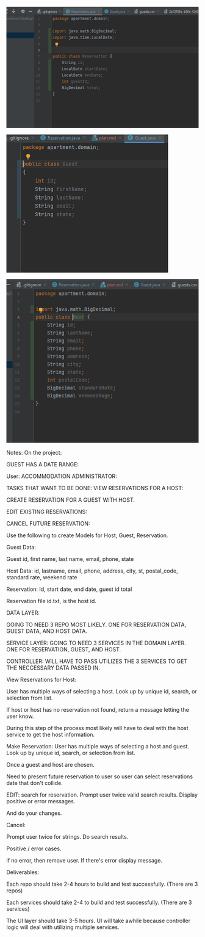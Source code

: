 ![img.png](img.png)



![img_1.png](img_1.png)

![img_2.png](img_2.png)


Notes: On the project:


GUEST HAS A DATE RANGE:

User: ACCOMMODATION ADMINISTRATOR:


TASKS THAT WANT TO BE DONE:
VIEW RESERVATIONS FOR A HOST:

CREATE RESERVATION FOR A GUEST WITH HOST.

EDIT EXISTING RESERVATIONS:

CANCEL FUTURE RESERVATION:



Use the following to create Models for Host, Guest, Reservation.

Guest Data:

Guest id, first name, last name, email, phone, state

Host Data:
id, lastname, email, phone, address, city, st, postal_code, standard rate, weekend rate

Reservation:
Id, start date, end date, guest id total


Reservation file id.txt, is the host id.







DATA LAYER:

GOING TO NEED 3 REPO MOST LIKELY. ONE FOR RESERVATION DATA, GUEST DATA, AND HOST DATA.


SERVICE LAYER:
GOING TO NEED 3 SERVICES IN THE DOMAIN LAYER. ONE FOR RESERVATION, GUEST, AND HOST.

CONTROLLER: WILL HAVE TO PASS UTILIZES THE 3 SERVICES TO GET THE NECCESSARY DATA PASSED IN.


View Reservations for Host:

User has multiple ways of selecting a host. Look up by unique id, search, or selection from list.

If host or host has no reservation not found, return a message letting the user know.


During this step of the process most likely will have to deal with the host service to get the host information.


Make Reservation:
User has multiple ways of selecting a host and guest. Look up by unique id, search, or selection from list.

Once a guest and host are chosen.

Need to present future reservation to user so user can select reservations date that don't collide.

EDIT:
search for reservation.
Prompt user twice
valid search results.
Display positive or error messages.


And do your changes.

Cancel:

Prompt user twice for strings.
Do search results.

Positive / error cases.


if no error, then remove user. If there's error display message.







Deliverables:

Each repo should take 2-4 hours to build and test successfully. (There are 3 repos)

Each services should take 2-4 to build and test successfully. (There are 3 services)

The UI layer should take 3-5 hours. UI will take awhile because controller logic will deal with utilizing
multiple services. 
